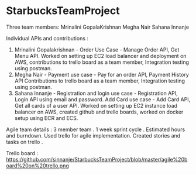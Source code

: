 # StarbucksTeamProject

Three team members:
Mrinalini GopalaKrishnan
Megha Nair
Sahana Innanje

Individual APIs and contributions :
1) Mrinalini Gopalakrishnan - Order Use Case - Manage Order API, Get Menu API. 
Worked on setting up EC2 load balancer and deployment on AWS, contributions to trello board as a team member, 
Integration testing using postman.
2) Megha Nair - Payment use case - Pay for an order API, Payment History API
Contributions to trello board as a team member, Integration testing using postman. 
3) Sahana Innanje - Registration and login use case - Registration API, Login API using email and password. 
Add Card use case - Add Card API, Get all cards of a user API. 
Worked on setting up EC2 instance load balancer on AWS, created github and trello boards, worked on docker setup using ECR and ECS. 

Agile team details :
3 member team . 1 week sprint cycle . Estimated hours and burndown. Used trello for agile implementation. 
Created stories and tasks on trello . 

Trello board : https://github.com/sinnanje/StarbucksTeamProject/blob/master/agile%20board%20on%20trello.png
